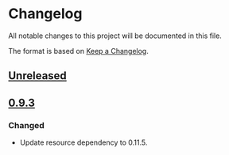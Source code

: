 # Changelog
All notable changes to this project will be documented in this file.

The format is based on [Keep a Changelog](https://keepachangelog.com/en/1.0.0/).

## [Unreleased]

## [0.9.3]
### Changed
- Update resource dependency to 0.11.5.

[Unreleased]: https://github.com/metaborg/common/compare/release-0.9.3...HEAD
[0.9.3]: https://github.com/metaborg/common/compare/release-0.9.2...release-0.9.3
